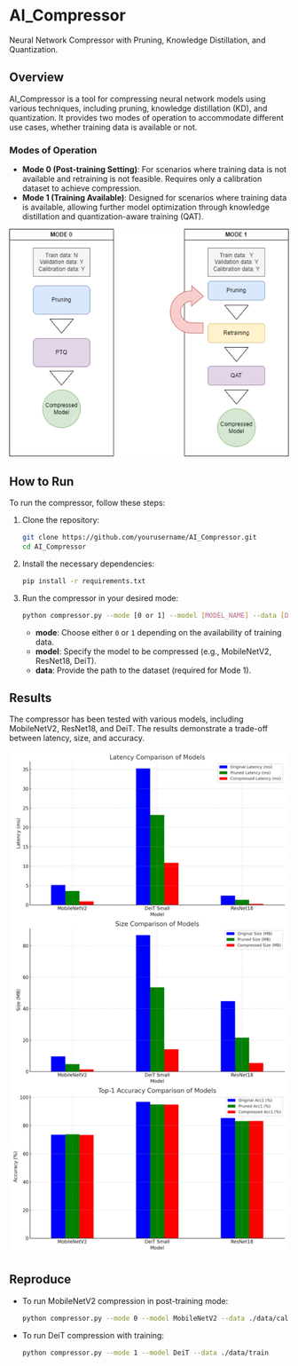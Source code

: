 # AI_Compressor

Neural Network Compressor with Pruning, Knowledge Distillation, and Quantization.

## Overview
AI_Compressor is a tool for compressing neural network models using various techniques, including pruning, knowledge distillation (KD), and quantization. It provides two modes of operation to accommodate different use cases, whether training data is available or not.

### Modes of Operation
- **Mode 0 (Post-training Setting)**: For scenarios where training data is not available and retraining is not feasible. Requires only a calibration dataset to achieve compression.
- **Mode 1 (Training Available)**: Designed for scenarios where training data is available, allowing further model optimization through knowledge distillation and quantization-aware training (QAT).

![Compression Modes](./Images/mode1.png "Mode Overview")

## How to Run
To run the compressor, follow these steps:

1. Clone the repository:
   ```sh
   git clone https://github.com/yourusername/AI_Compressor.git
   cd AI_Compressor
   ```

2. Install the necessary dependencies:
   ```sh
   pip install -r requirements.txt
   ```

3. Run the compressor in your desired mode:
   ```sh
   python compressor.py --mode [0 or 1] --model [MODEL_NAME] --data [DATA_PATH]
   ```
   - **mode**: Choose either `0` or `1` depending on the availability of training data.
   - **model**: Specify the model to be compressed (e.g., MobileNetV2, ResNet18, DeiT).
   - **data**: Provide the path to the dataset (required for Mode 1).

## Results
The compressor has been tested with various models, including MobileNetV2, ResNet18, and DeiT. The results demonstrate a trade-off between latency, size, and accuracy.

![Model Compression Results](./Images/resullt.png "Results Overview")

## Reproduce
- To run MobileNetV2 compression in post-training mode:
  ```sh
  python compressor.py --mode 0 --model MobileNetV2 --data ./data/calibration
  ```
- To run DeiT compression with training:
  ```sh
  python compressor.py --mode 1 --model DeiT --data ./data/train
  ```




